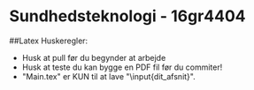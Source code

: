 # Sundhedsteknologi - 16gr4404 
##Latex Huskeregler:

- Husk at pull før du begynder at arbejde
- Husk at teste du kan bygge en PDF fil før du commiter!
- "Main.tex" er KUN til at lave "\input{dit_afsnit}".

